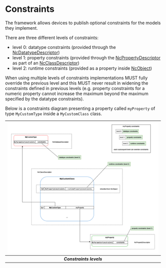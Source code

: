 # Constraints

The framework allows devices to publish optional constraints for the models they implement.

There are three different levels of constraints:

- level 0: datatype constraints (provided through the [NcDatatypeDescriptor](Framework.md#ncdatatypedescriptor))
- level 1: property constraints (provided through the [NcPropertyDescriptor](Framework.md#ncpropertydescriptor) as part of an [NcClassDescriptor](Framework.md#ncclassdescriptor))
- level 2: runtime constraints (provided as a property inside [NcObject](Framework.md#ncobject))

When using multiple levels of constraints implementations MUST fully override the previous level and this MUST never result in widening the constraints defined in previous levels (e.g. property constraints for a numeric property cannot increase the maximum beyond the maximum specified by the datatype constraints).

Below is a constraints diagram presenting a property called `myProperty` of type `MyCustomType` inside a `MyCustomClass` class.

| ![Constraints](images/constraints.png) |
|:--:|
| _**Constraints levels**_ |
